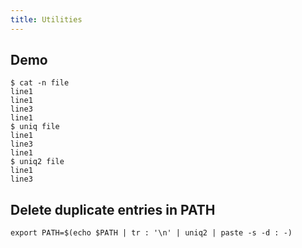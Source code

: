 ```yaml
---
title: Utilities
---
```


## Demo

```
$ cat -n file
line1
line1
line3
line1
$ uniq file
line1
line3
line1
$ uniq2 file
line1
line3
```

## Delete duplicate entries in PATH

```
export PATH=$(echo $PATH | tr : '\n' | uniq2 | paste -s -d : -)
```


